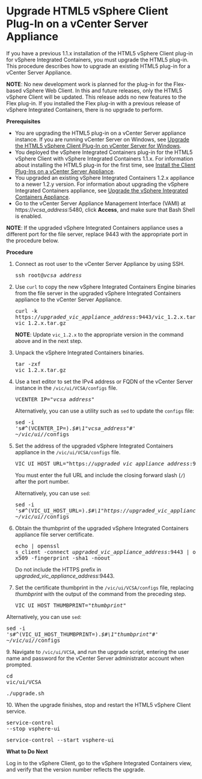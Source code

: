 # Upgrade HTML5 vSphere Client Plug-In on a vCenter Server Appliance #

If you have a previous 1.1.x installation of the HTML5 vSphere Client plug-in for vSphere Integrated Containers, you must upgrade the HTML5 plug-in. This procedure describes how to upgrade an existing HTML5 plug-in for a vCenter Server Appliance.

**NOTE**: No new development work is planned for the plug-in for the Flex-based vSphere Web Client. In this and future releases, only the HTML5 vSphere Client will be updated. This release adds no new features to the Flex plug-in. If you installed the Flex plug-in with a previous release of vSphere Integrated Containers, there is no upgrade to perform. 

**Prerequisites**

- You are upgrading the HTML5 plug-in on a vCenter Server appliance instance. If you are running vCenter Server on Windows, see [Upgrade the HTML5 vSphere Client Plug-In on vCenter Server for Windows](upgrade_h5_plugin_windows.md).
- You deployed the vSphere Integrated Containers plug-in for the HTML5 vSphere Client with vSphere Integrated Containers 1.1.x. For information about installing the HTML5 plug-in for the first time, see [Install the Client Plug-Ins on a vCenter Server Appliance](plugins_vcsa.md).
- You upgraded an existing vSphere Integrated Containers 1.2.x appliance to a newer 1.2.y version. For information about upgrading the vSphere Integrated Containers appliance, see [Upgrade the vSphere Integrated Containers Appliance](upgrade_appliance.md).
- Go to the vCenter Server Appliance Management Interface (VAMI) at https://<i>vcsa_address</i>:5480, click **Access**, and make sure that Bash Shell is enabled.

**NOTE**: If the upgraded vSphere Integrated Containers appliance uses a different port for the file server, replace 9443 with the appropriate port in the procedure below.

**Procedure**

1. Connect as root user to the vCenter Server Appliance by using SSH.<pre>ssh root@<i>vcsa_address</i></pre>
4. Use `curl` to copy the new vSphere Integrated Containers Engine binaries from the file server in the upgraded vSphere Integrated Containers appliance to the vCenter Server Appliance.<pre>curl -k https://<i>upgraded_vic_appliance_address</i>:9443/vic_1.2.x.tar.gz -o vic_1.2.x.tar.gz</pre>**NOTE**: Update `vic_1.2.x` to the appropriate version in the command above and in the next step.
5. Unpack the vSphere Integrated Containers binaries.<pre>tar -zxf vic_1.2.x.tar.gz</pre>
5. Use a text editor to set the IPv4 address or FQDN of the vCenter Server instance in the `/vic/ui/VCSA/configs` file.<pre>VCENTER_IP="<i>vcsa_address</i>"</pre>

   Alternatively, you can use a utility such as `sed` to update the `configs` file:<pre>sed -i 's#^\(VCENTER_IP=\).*$#\1"<i>vcsa_address</i>"#' ~/vic/ui/*/configs</pre>
6. Set the address of the upgraded vSphere Integrated Containers appliance in the `/vic/ui/VCSA/configs` file.<pre>VIC_UI_HOST_URL="https://<i>upgraded_vic_appliance_address</i>:9443/"</pre>You must enter the full URL and include the closing forward slash (`/`) after the port number. 

   Alternatively, you can use `sed`:<pre>sed -i 's#^\(VIC_UI_HOST_URL=\).*$#\1"https://<i>upgraded_vic_appliance_address</i>:9443"#' ~/vic/ui/*/configs</pre>
7. Obtain the thumbprint of the upgraded vSphere Integrated Containers appliance file server certificate.<pre>echo | openssl s_client -connect <i>upgraded_vic_appliance_address</i>:9443 | openssl x509 -fingerprint -sha1 -noout</pre>Do not include the HTTPS prefix in <i>upgraded_vic_appliance_address</i>:9443.
8.  Set the certificate thumbprint in the `/vic/ui/VCSA/configs` file, replacing <i>thumbprint</i> with the output of the command from the preceding step.<pre>VIC_UI_HOST_THUMBPRINT="<i>thumbprint</i>"</pre>

   Alternatively, you can use `sed`:<pre>sed -i 's#^\(VIC_UI_HOST_THUMBPRINT=\).*$#\1"<i>thumbprint</i>"#' ~/vic/ui/*/configs</pre>
9. Navigate to `/vic/ui/VCSA`, and run the upgrade script, entering the user name and password for the vCenter Server administrator account when prompted.<pre>cd vic/ui/VCSA</pre><pre>./upgrade.sh</pre>
10. When the upgrade finishes, stop and restart the HTML5 vSphere Client service.<pre>service-control --stop vsphere-ui</pre><pre>service-control --start vsphere-ui</pre>

**What to Do Next**

Log in to the vSphere Client, go to the vSphere Integrated Containers view, and verify that the version number reflects the upgrade.
